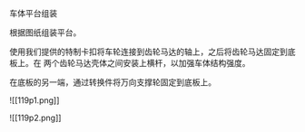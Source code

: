 车体平台组装

根据图纸组装平台。

使用我们提供的特制卡扣将车轮连接到齿轮马达的轴上，之后将齿轮马达固定到底板上。在
两个齿轮马达壳体之间安装上横杆，以加强车体结构强度。

在底板的另一端，通过转换件将万向支撑轮固定到底板上。

![[119p1.png]]

![[119p2.png]]